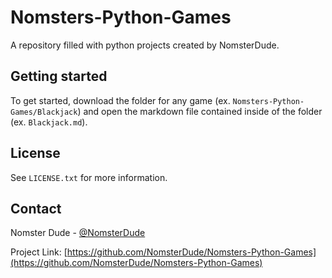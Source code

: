# Nomsters-Python-Games
A repository filled with python projects created by NomsterDude.

## Getting started
To get started, download the folder for any game (ex. `Nomsters-Python-Games/Blackjack`) and open the markdown file contained inside of the folder (ex. `Blackjack.md`).

## License
See `LICENSE.txt` for more information.

## Contact
Nomster Dude - [@NomsterDude]([https://twitter.com/twitter_handle](https://twitter.com/NomsterDude))

Project Link: [https://github.com/NomsterDude/Nomsters-Python-Games](https://github.com/NomsterDude/Nomsters-Python-Games)
